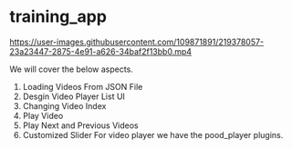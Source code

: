 # training_app



https://user-images.githubusercontent.com/109871891/219378057-23a23447-2875-4e91-a626-34baf2f13bb0.mp4



We will cover the below aspects.

1. Loading Videos From JSON File
2. Desgin Video Player List UI
3. Changing Video Index
4. Play Video
5. Play Next and Previous Videos
6. Customized Slider
For video player we have the pood_player plugins. 
